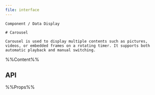 ```yaml
---
file: interface
---
```


`````
Component / Data Display

# Carousel

Carousel is used to display multiple contents such as pictures, videos, or embedded frames on a rotating timer. It supports both automatic playback and manual switching.
`````

%%Content%%

## API

%%Props%%
